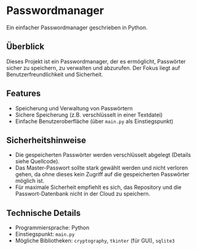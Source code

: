 # Passwordmanager

Ein einfacher Passwordmanager geschrieben in Python.

## Überblick

Dieses Projekt ist ein Passwordmanager, der es ermöglicht, Passwörter sicher zu speichern, zu verwalten und abzurufen. Der Fokus liegt auf Benutzerfreundlichkeit und Sicherheit.

## Features

- Speicherung und Verwaltung von Passwörtern
- Sichere Speicherung (z.B. verschlüsselt in einer Textdatei)
- Einfache Benutzeroberfläche (über `main.py` als Einstiegspunkt)


## Sicherheitshinweise

- Die gespeicherten Passwörter werden verschlüsselt abgelegt (Details siehe Quellcode).
- Das Master-Passwort sollte stark gewählt werden und nicht verloren gehen, da ohne dieses kein Zugriff auf die gespeicherten Passwörter möglich ist.
- Für maximale Sicherheit empfiehlt es sich, das Repository und die Passwort-Datenbank nicht in der Cloud zu speichern.

## Technische Details

- Programmiersprache: Python
- Einstiegspunkt: `main.py`
- Mögliche Bibliotheken: `cryptography`, `tkinter` (für GUI), `sqlite3`

